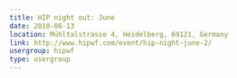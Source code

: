 ```yaml
---
title: HIP night out: June
date: 2018-06-13
location: Mühltalstrasse 4, Heidelberg, 69121, Germany
link: http://www.hipwf.com/event/hip-night-june-2/
usergroup: hipwf
type: usergroup
---
```

